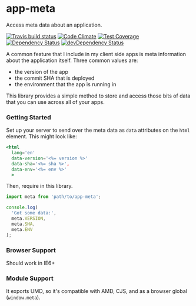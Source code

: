 # app-meta

Access meta data about an application.

[![Travis build status](http://img.shields.io/travis/jmeas/app-meta.js.svg?style=flat)](https://travis-ci.org/jmeas/app-meta.js)
[![Code Climate](https://codeclimate.com/github/jmeas/app-meta.js/badges/gpa.svg)](https://codeclimate.com/github/jmeas/app-meta.js)
[![Test Coverage](https://codeclimate.com/github/jmeas/app-meta.js/badges/coverage.svg)](https://codeclimate.com/github/jmeas/app-meta.js)
[![Dependency Status](https://david-dm.org/jmeas/app-meta.js.svg)](https://david-dm.org/jmeas/app-meta.js)
[![devDependency Status](https://david-dm.org/jmeas/app-meta.js/dev-status.svg)](https://david-dm.org/jmeas/app-meta.js#info=devDependencies)

A common feature that I include in my client side apps is meta information about the application itself. Three common values are:

- the version of the app
- the commit SHA that is deployed
- the environment that the app is running in

This library provides a simple method to store and access those bits of data that you can use across all of your apps.

### Getting Started

Set up your server to send over the meta data as `data` attributes on the `html` element. This might look like:

```hbs
<html
  lang='en'
  data-version='<%= version %>'
  data-sha='<%= sha %>',
  data-env='<%= env %>'
  >
```

Then, require in this library.

```js
import meta from 'path/to/app-meta';

console.log(
  'Got some data:', 
  meta.VERSION,
  meta.SHA,
  meta.ENV
);
```

### Browser Support

Should work in IE6+

### Module Support

It exports UMD, so it's compatible with AMD, CJS, and as a browser global (`window.meta`).
